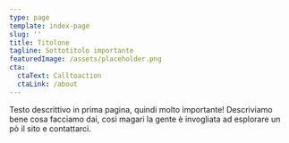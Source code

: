 ```yaml
---
type: page
template: index-page
slug: ''
title: Titolone
tagline: Sottotitolo importante
featuredImage: /assets/placeholder.png
cta:
  ctaText: Calltoaction
  ctaLink: /about
---
```


Testo descrittivo in prima pagina, quindi molto importante! Descriviamo bene cosa facciamo dai, così magari la gente è invogliata ad esplorare un pò il sito e contattarci.
